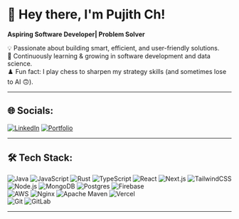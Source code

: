 # 👋 Hey there, I'm Pujith Ch!  

**Aspiring Software Developer| Problem Solver**  

💡 Passionate about building smart, efficient, and user-friendly solutions.  
🌱 Continuously learning & growing in software development and data science.  
♟️ Fun fact: I play chess to sharpen my strategy skills (and sometimes lose to AI 🙃).  

---

## 🌐 Socials:
[![LinkedIn](https://img.shields.io/badge/LinkedIn-blue?logo=linkedin&logoColor=white)]( https://www.linkedin.com/in/pujith-chilakala/) 
[![Portfolio](https://img.shields.io/badge/Portfolio-black?logo=github&logoColor=white)](https://vercel.com/pujith11s-projects/responsive-portfolio-website)  

---

## 🛠 Tech Stack:  

![Java](https://img.shields.io/badge/Java-orange?logo=java&logoColor=white)
![JavaScript](https://img.shields.io/badge/JavaScript-black?logo=javascript&logoColor=yellow)
![Rust](https://img.shields.io/badge/Rust-gray?logo=rust&logoColor=white)
![TypeScript](https://img.shields.io/badge/TypeScript-blue?logo=typescript&logoColor=white)
![React](https://img.shields.io/badge/React-20232A?logo=react&logoColor=61DAFB)
![Next.js](https://img.shields.io/badge/Next-black?logo=next.js&logoColor=white)
![TailwindCSS](https://img.shields.io/badge/TailwindCSS-06B6D4?logo=tailwindcss&logoColor=white)  
![Node.js](https://img.shields.io/badge/Node.js-43853D?logo=node.js&logoColor=white)
![MongoDB](https://img.shields.io/badge/MongoDB-green?logo=mongodb&logoColor=white)
![Postgres](https://img.shields.io/badge/Postgres-blue?logo=postgresql&logoColor=white)
![Firebase](https://img.shields.io/badge/Firebase-FFCA28?logo=firebase&logoColor=black)  
![AWS](https://img.shields.io/badge/AWS-orange?logo=amazon-aws&logoColor=white)
![Nginx](https://img.shields.io/badge/Nginx-green?logo=nginx&logoColor=white)
![Apache Maven](https://img.shields.io/badge/Maven-red?logo=apache-maven&logoColor=white)
![Vercel](https://img.shields.io/badge/Vercel-black?logo=vercel&logoColor=white)  
![Git](https://img.shields.io/badge/Git-red?logo=git&logoColor=white)
![GitLab](https://img.shields.io/badge/GitLab-orange?logo=gitlab&logoColor=white)  

---


